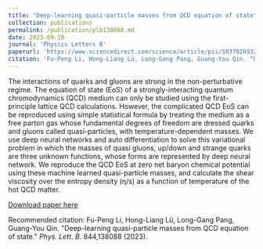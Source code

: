 ```yaml
---
title: "Deep-learning quasi-particle masses from QCD equation of state"
collection: publications
permalink: /publication/plb138088.md
date: 2023-09-10
journal: 'Physics Letters B'
paperurl: 'https://www.sciencedirect.com/science/article/pii/S0370269323004227'
citation: 'Fu-Peng Li, Hong-Liang Lü, Long-Gang Pang, Guang-You Qin. "Deep-learning quasi-particle masses from QCD equation of state." Phys. Lett. B. 844,138088 (2023).'
---
```

The interactions of quarks and gluons are strong in the non-perturbative regime. The equation of state (EoS) of a strongly-interacting quantum chromodynamics (QCD) medium can only be studied using the first-principle lattice QCD calculations. However, the complicated QCD EoS can be reproduced using simple statistical formula by treating the medium as a free parton gas whose fundamental degrees of freedom are dressed quarks and gluons called quasi-particles, with temperature-dependent masses. We use deep neural networks and auto differentiation to solve this variational problem in which the masses of quasi gluons, up/down and strange quarks are three unknown functions, whose forms are represented by deep neural network. We reproduce the QCD EoS at zero net baryon chemical potential using these machine learned quasi-particle masses, and calculate the shear viscosity over the entropy density (η/s) as a function of temperature of the hot QCD matter.

[Download paper here](https://doi.org/10.1016/j.physletb.2023.138088)

Recommended citation: Fu-Peng Li, Hong-Liang Lü, Long-Gang Pang, Guang-You Qin. "Deep-learning quasi-particle masses from QCD equation of state." <i>Phys. Lett. B</i>. 844,138088 (2023).
